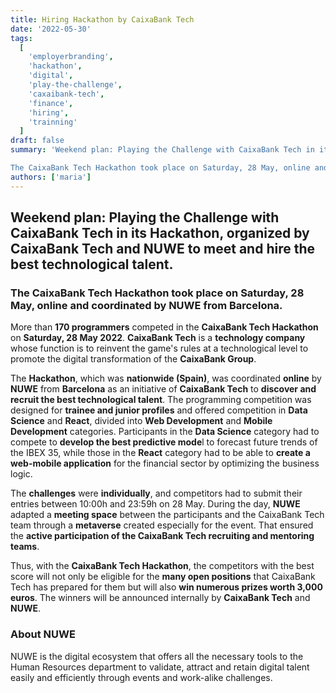 ```yaml
---
title: Hiring Hackathon by CaixaBank Tech
date: '2022-05-30'
tags:
  [
    'employerbranding',
    'hackathon',
    'digital',
    'play-the-challenge',
    'caxaibank-tech',
    'finance',
    'hiring',
    'trainning'
  ]
draft: false
summary: 'Weekend plan: Playing the Challenge with CaixaBank Tech in its Hackathon, organized by CaixaBank Tech and NUWE to meet and hire the best technological talent. 

The CaixaBank Tech Hackathon took place on Saturday, 28 May, online and coordinated by NUWE from Barcelona.'
authors: ['maria']
---
```


## Weekend plan: Playing the Challenge with CaixaBank Tech in its Hackathon, organized by CaixaBank Tech and NUWE to meet and hire the best technological talent.

### The CaixaBank Tech Hackathon took place on Saturday, 28 May, online and coordinated by NUWE from Barcelona.

More than **170 programmers** competed in the **CaixaBank Tech Hackathon** on **Saturday, 28 May 2022**. **CaixaBank Tech** is a **technology company** whose function is to reinvent the game's rules at a technological level to promote the digital transformation of the **CaixaBank Group**.

The **Hackathon**, which was **nationwide (Spain)**, was coordinated **online** by **NUWE** from **Barcelona** as an initiative of **CaixaBank Tech** to **discover and recruit the best technological talent**. The programming competition was designed for **trainee and junior profiles** and offered competition in **Data Science** and **React**, divided into **Web Development** and **Mobile Development** categories. Participants in the **Data Science** category had to compete to **develop the best predictive mode**l to forecast future trends of the IBEX 35, while those in the **React** category had to be able to **create a web-mobile application** for the financial sector by optimizing the business logic.

The **challenges** were **individually**, and competitors had to submit their entries between 10:00h and 23:59h on 28 May. During the day, **NUWE** adapted a **meeting space** between the participants and the CaixaBank Tech team through a **metaverse** created especially for the event. That ensured the **active participation of the CaixaBank Tech recruiting and mentoring teams**.

Thus, with the **CaixaBank Tech Hackathon**, the competitors with the best score will not only be eligible for the **many open positions** that CaixaBank Tech has prepared for them but will also **win numerous prizes worth 3,000 euros**. The winners will be announced internally by **CaixaBank Tech** and **NUWE**.

### About NUWE

NUWE is the digital ecosystem that offers all the necessary tools to the Human Resources department to validate, attract and retain digital talent easily and efficiently through events and work-alike challenges.
